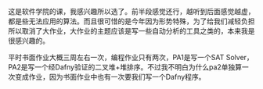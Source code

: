 这是软件学院的课，我感兴趣所以选了。前半段感觉还行，越听到后面感觉越虚，都是些无法应用的算法。而且很可惜的是今年因为形势特殊，为了给我们减轻负担所以取消了大作业，大作业的主题应该是写一些自动分析的工具之类的，本来我是很感兴趣的。

平时书面作业大概三周左右一次，编程作业只有两次，PA1是写一个SAT Solver，PA2是写一个经Dafny验证的二叉堆+堆排序。不过我不明白为什么pa2单独算一次变成作业，因为书面作业中也有一次要我们写一个Dafny程序。
